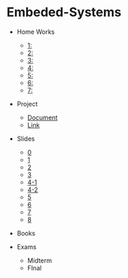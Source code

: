 # Embeded-Systems

- Home Works
    - [1:]()
    - [2:]()
    - [3:]()
    - [4:]()
    - [5:]()
    - [6:]()
    - [7:]()

- Project
    - [Document]()
    - [Link]()

- Slides
    - [0]()
    - [1]()
    - [2]()
    - [3]()
    - [4-1]()
    - [4-2]()
    - [5]()
    - [6]()
    - [7]()
    - [8]()
     
- Books

- Exams
    - Midterm
    - FInal

